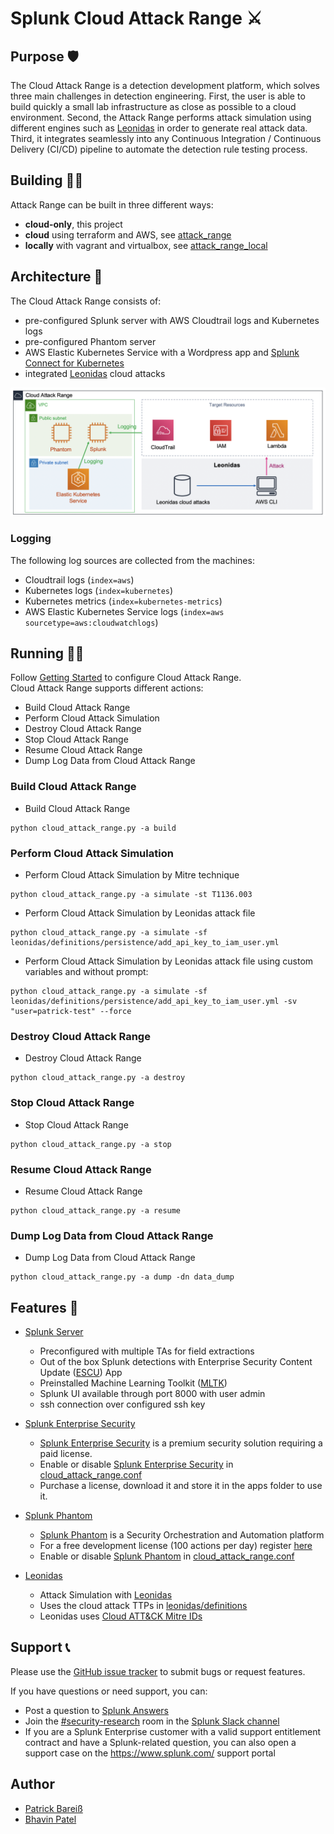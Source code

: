 # Splunk Cloud Attack Range ⚔️

## Purpose 🛡
The Cloud Attack Range is a detection development platform, which solves three main challenges in detection engineering. First, the user is able to build quickly a small lab infrastructure as close as possible to a cloud environment. Second, the Attack Range performs attack simulation using different engines such as [Leonidas](https://github.com/FSecureLABS/leonidas) in order to generate real attack data. Third, it integrates seamlessly into any Continuous Integration / Continuous Delivery (CI/CD) pipeline to automate the detection rule testing process.  

## Building 👷‍♂️

Attack Range can be built in three different ways:

- **cloud-only**, this project
- **cloud** using terraform and AWS, see [attack\_range](https://github.com/splunk/attack_range)
- **locally** with vagrant and virtualbox, see [attack\_range\_local](https://github.com/splunk/attack_range_local/)



## Architecture 🏯
The Cloud Attack Range consists of:
- pre-configured Splunk server with AWS Cloudtrail logs and Kubernetes logs
- pre-configured Phantom server
- AWS Elastic Kubernetes Service with a Wordpress app and [Splunk Connect for Kubernetes](https://github.com/splunk/splunk-connect-for-kubernetes)
- integrated [Leonidas](https://github.com/FSecureLABS/leonidas) cloud attacks

![Architecture](docs/cloud_attack_range_architecture.png)

### Logging
The following log sources are collected from the machines:
- Cloudtrail logs (```index=aws```)
- Kubernetes logs (```index=kubernetes```)
- Kubernetes metrics (```index=kubernetes-metrics```)
- AWS Elastic Kubernetes Service logs (```index=aws sourcetype=aws:cloudwatchlogs```)

## Running 🏃‍♀️
Follow [Getting Started](https://github.com/splunk/attack_range_cloud/wiki/Configure-Cloud-Attack-Range) to configure Cloud Attack Range.  
Cloud Attack Range supports different actions:
- Build Cloud Attack Range
- Perform Cloud Attack Simulation
- Destroy Cloud Attack Range
- Stop Cloud Attack Range
- Resume Cloud Attack Range
- Dump Log Data from Cloud Attack Range

### Build Cloud Attack Range
- Build Cloud Attack Range
```
python cloud_attack_range.py -a build
```

### Perform Cloud Attack Simulation
- Perform Cloud Attack Simulation by Mitre technique
```
python cloud_attack_range.py -a simulate -st T1136.003
```
- Perform Cloud Attack Simulation by Leonidas attack file
```
python cloud_attack_range.py -a simulate -sf leonidas/definitions/persistence/add_api_key_to_iam_user.yml
```
- Perform Cloud Attack Simulation by Leonidas attack file using custom variables and without prompt:
```
python cloud_attack_range.py -a simulate -sf leonidas/definitions/persistence/add_api_key_to_iam_user.yml -sv "user=patrick-test" --force
```

### Destroy Cloud Attack Range
- Destroy Cloud Attack Range
```
python cloud_attack_range.py -a destroy
```

### Stop Cloud Attack Range
- Stop Cloud Attack Range
```
python cloud_attack_range.py -a stop
```

### Resume Cloud Attack Range
- Resume Cloud Attack Range
```
python cloud_attack_range.py -a resume
```

### Dump Log Data from Cloud Attack Range
- Dump Log Data from Cloud Attack Range
```
python cloud_attack_range.py -a dump -dn data_dump
```

## Features 💍
- [Splunk Server](https://github.com/splunk/attack_range/wiki/Splunk-Server)
  * Preconfigured with multiple TAs for field extractions
  * Out of the box Splunk detections with Enterprise Security Content Update ([ESCU](https://splunkbase.splunk.com/app/3449/)) App
  * Preinstalled Machine Learning Toolkit ([MLTK](https://splunkbase.splunk.com/app/2890/))
  * Splunk UI available through port 8000 with user admin
  * ssh connection over configured ssh key

- [Splunk Enterprise Security](https://splunkbase.splunk.com/app/263/)
  * [Splunk Enterprise Security](https://splunkbase.splunk.com/app/263/) is a premium security solution requiring a paid license.
  * Enable or disable [Splunk Enterprise Security](https://splunkbase.splunk.com/app/263/) in [cloud_attack_range.conf](cloud_attack_range.conf)
  * Purchase a license, download it and store it in the apps folder to use it.

- [Splunk Phantom](https://www.splunk.com/en_us/software/splunk-security-orchestration-and-automation.html)
  * [Splunk Phantom](https://www.splunk.com/en_us/software/splunk-security-orchestration-and-automation.html) is a Security Orchestration and Automation platform
  * For a free development license (100 actions per day) register [here](https://my.phantom.us/login/?next=/)
  * Enable or disable [Splunk Phantom](https://www.splunk.com/en_us/software/splunk-security-orchestration-and-automation.html) in [cloud_attack_range.conf](cloud_attack_range.conf)

- [Leonidas](https://github.com/FSecureLABS/leonidas)
  * Attack Simulation with [Leonidas](https://github.com/FSecureLABS/leonidas)
  * Uses the cloud attack TTPs in [leonidas/definitions](https://github.com/FSecureLABS/leonidas/tree/6701e9bbb76614a4ba2a360edd140eba9fdc647f/definitions)
  * Leonidas uses [Cloud ATT&CK Mitre IDs](https://attack.mitre.org/matrices/enterprise/cloud/)


## Support 📞
Please use the [GitHub issue tracker](https://github.com/splunk/attack_range_cloud/issues) to submit bugs or request features.

If you have questions or need support, you can:

* Post a question to [Splunk Answers](http://answers.splunk.com)
* Join the [#security-research](https://splunk-usergroups.slack.com/messages/C1RH09ERM/) room in the [Splunk Slack channel](http://splunk-usergroups.slack.com)
* If you are a Splunk Enterprise customer with a valid support entitlement contract and have a Splunk-related question, you can also open a support case on the https://www.splunk.com/ support portal


## Author
* [Patrick Bareiß](https://twitter.com/bareiss_patrick)
* [Bhavin Patel](https://twitter.com/hackpsy)
